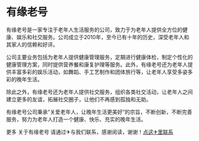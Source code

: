# 有缘老号

有缘老号是一家专注于老年人生活服务的公司，致力于为老年人提供全方位的健康、娱乐和社交服务。公司成立于2010年，至今已有十年的历史，深受老年人和其家人的信赖和好评。

公司主要业务包括为老年人提供健康管理服务，定期进行健康体检，制定个性化的健康管理方案，同时提供营养餐和康复护理等服务。此外，有缘老号还为老年人提供丰富多彩的娱乐活动，如舞蹈、手工艺制作和团体旅行等，让老年人享受多姿多彩的晚年生活。

除此之外，有缘老号还为老年人提供社交服务，组织各类社交活动，让老年人之间建立更多的友谊，拓展社交圈子，让他们不再感到孤独和无助。

有缘老号公司秉承“关爱老年人，让晚年生活更美好”的宗旨，不断创新，不断完善服务，努力为老年人打造一个健康、快乐、充实的晚年生活。

更多 关于有缘老号 请通过✈与我们联系，感谢阅读，谢谢！[点这✈里联系](https://lm.k02.cc)